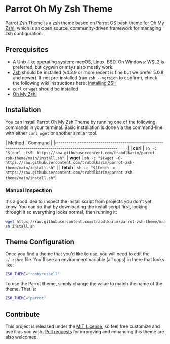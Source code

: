 # Parrot Oh My Zsh Theme

Parrot Zsh Theme is a [zsh](https://www.zsh.org/) theme based on Parrot OS bash theme for [Oh My Zsh!](https://ohmyz.sh/), which is an open source, community-driven framework for managing zsh configuration.

## Prerequisites

- A Unix-like operating system: macOS, Linux, BSD. On Windows: WSL2 is preferred, but cygwin or msys also mostly work.
- [Zsh](https://www.zsh.org) should be installed (v4.3.9 or more recent is fine but we prefer 5.0.8 and newer). If not pre-installed (run `zsh --version` to confirm), check the following wiki instructions here: [Installing ZSH](https://github.com/ohmyzsh/ohmyzsh/wiki/Installing-ZSH)
- `curl` or `wget` should be installed
- [Oh My Zsh!](https://ohmyz.sh/)

## Installation

You can install Parrot Oh My Zsh Theme by running one of the following commands in your terminal. Basic installation is done via the command-line with either `curl`, `wget` or another similar tool.

| Method    | Command                                                                                              |
|:----------:------------------------------------------------------------------------------------------------------|
| **curl**  | `sh -c "$(curl -fsSL https://raw.githubusercontent.com/trabdlkarim/parrot-zsh-theme/main/install.sh"`|
| **wget**  | `sh -c "$(wget -O- https://raw.githubusercontent.com/trabdlkarim/parrot-zsh-theme/main/install.sh"`  |
| **fetch** | `sh -c "$(fetch -o - https://raw.githubusercontent.com/trabdlkarim/parrot-zsh-theme/main/install.sh"`|

### Manual Inspection

It's a good idea to inspect the install script from projects you don't yet know. You can do
that by downloading the install script first, looking through it so everything looks normal,
then running it:

```sh
wget https://raw.githubusercontent.com/trabdlkarim/parrot-zsh-theme/main/install.sh
sh install.sh
```

## Theme Configuration

Once you  find a theme that you'd like to use, you will need to edit the `~/.zshrc` file. You'll see an environment variable (all caps) in there that looks like:

```sh
ZSH_THEME="robbyrussell"
```

To use the Parrot theme, simply change the value to match the name of the theme. That is:

```sh
ZSH_THEME="parrot" 
```

## Contribute

This project is released under the [MIT License](https://raw.githubusercontent.com/trabdlkarim/parrot-zsh-theme/main/LICENSE), so feel free customize and use it as you wish. [Pull requests](https://github.com/trabdlkarim/parrot-zsh-theme/pulls) for improving and enhancing this theme are also welcomed.
